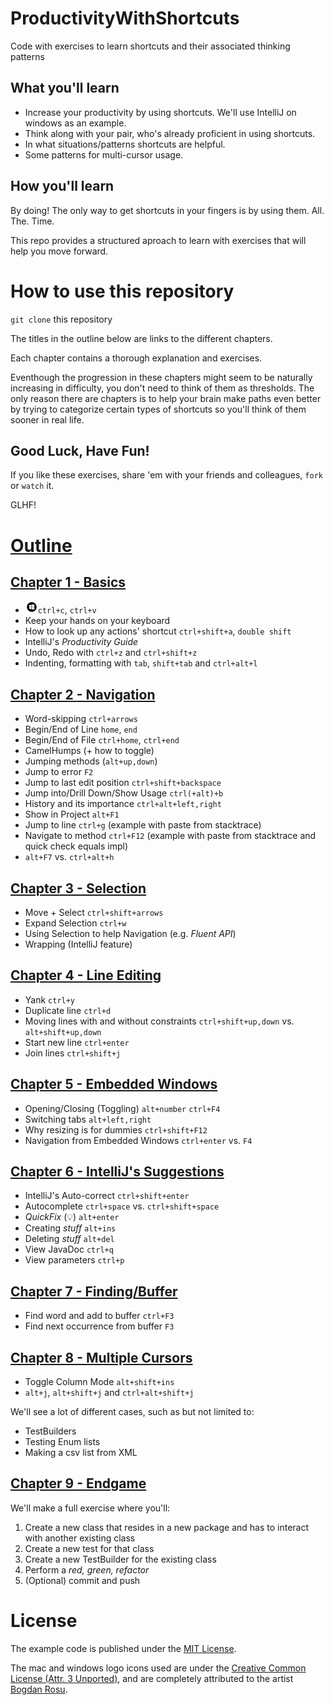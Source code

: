 # ProductivityWithShortcuts
Code with exercises to learn shortcuts and their associated thinking patterns

## What you'll learn
* Increase your productivity by using shortcuts. We'll use IntelliJ on windows as an example.
* Think along with your pair, who's already proficient in using shortcuts.
* In what situations/patterns shortcuts are helpful.
* Some patterns for multi-cursor usage.

## How you'll learn
By doing! The only way to get shortcuts in your fingers is by using them. All. The. Time.

This repo provides a structured aproach to learn with exercises that will help you move forward.

# How to use this repository
`git clone` this repository

The titles in the outline below are links to the different chapters.

Each chapter contains a thorough explanation and exercises. 

Eventhough the progression in these chapters might seem to be naturally increasing in difficulty, you don't need to think of them as thresholds.
The only reason there are chapters is to help your brain make paths even better by trying to categorize certain types of shortcuts so you'll think of them sooner in real life.

## Good Luck, Have Fun!
If you like these exercises, share 'em with your friends and colleagues, `fork` or `watch` it.

GLHF!

# [Outline](outline.md)

## [Chapter 1 - Basics](chapter1.md)
* ![Windows](icons/glyph-windows-20.png)`ctrl+c`, `ctrl+v`
* Keep your hands on your keyboard
* How to look up any actions' shortcut `ctrl+shift+a`, `double shift`
* IntelliJ's _Productivity Guide_
* Undo, Redo with `ctrl+z` and `ctrl+shift+z`
* Indenting, formatting with `tab`, `shift+tab` and `ctrl+alt+l`

## [Chapter 2 - Navigation](chapter2.md)
* Word-skipping `ctrl+arrows`
* Begin/End of Line `home`, `end`
* Begin/End of File `ctrl+home`, `ctrl+end`
* CamelHumps (+ how to toggle)
* Jumping methods (`alt+up,down`)
* Jump to error `F2`
* Jump to last edit position `ctrl+shift+backspace`
* Jump into/Drill Down/Show Usage `ctrl(+alt)+b`
* History and its importance `ctrl+alt+left,right`
* Show in Project `alt+F1`
* Jump to line `ctrl+g` (example with paste from stacktrace)
* Navigate to method `ctrl+F12` (example with paste from stacktrace and quick check equals impl)
* `alt+F7` vs. `ctrl+alt+h`

## [Chapter 3 - Selection](chapter3.md)
* Move + Select `ctrl+shift+arrows`
* Expand Selection `ctrl+w`
* Using Selection to help Navigation (e.g. _Fluent API_)
* Wrapping (IntelliJ feature)

## [Chapter 4 - Line Editing](chapter4.md)
* Yank `ctrl+y`
* Duplicate line `ctrl+d`
* Moving lines with and without constraints `ctrl+shift+up,down` vs. `alt+shift+up,down`
* Start new line `ctrl+enter`
* Join lines `ctrl+shift+j`

## [Chapter 5 - Embedded Windows](chapter5.md)
* Opening/Closing (Toggling) `alt+number` `ctrl+F4`
* Switching tabs `alt+left,right`
* Why resizing is for dummies `ctrl+shift+F12`
* Navigation from Embedded Windows `ctrl+enter` vs. `F4`

## [Chapter 6 - IntelliJ's Suggestions](chapter6.md)
* IntelliJ's Auto-correct `ctrl+shift+enter`
* Autocomplete `ctrl+space` vs. `ctrl+shift+space`
* _QuickFix_ (:bulb:) `alt+enter`
* Creating _stuff_ `alt+ins`
* Deleting _stuff_ `alt+del`
* View JavaDoc `ctrl+q`
* View parameters `ctrl+p`

## [Chapter 7 - Finding/Buffer](chapter7.md)
* Find word and add to buffer `ctrl+F3`
* Find next occurrence from buffer `F3`

## [Chapter 8 - Multiple Cursors](chapter8.md)
* Toggle Column Mode `alt+shift+ins`
* `alt+j`, `alt+shift+j` and `ctrl+alt+shift+j`

We'll see a lot of different cases, such as but not limited to:
* TestBuilders
* Testing Enum lists
* Making a csv list from XML

## [Chapter 9 - Endgame](chapter9.md)
We'll make a full exercise where you'll:

1. Create a new class that resides in a new package and has to interact with another existing class
2. Create a new test for that class
3. Create a new TestBuilder for the existing class
4. Perform a _red, green, refactor_
5. (Optional) commit and push

# License
The example code is published under the [MIT License](LICENSE.md).

The mac and windows logo icons used are under the [Creative Common License (Attr. 3 Unported)](http://creativecommons.org/licenses/by/3.0/), and are completely attributed to the artist [Bogdan Rosu](https://www.iconfinder.com/bogdanrosu).